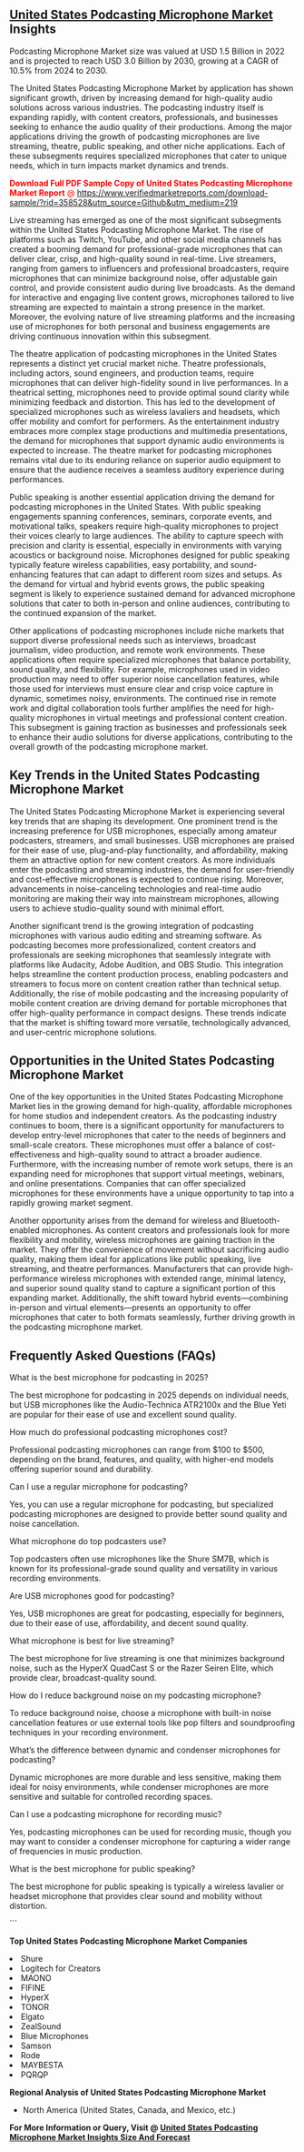 <h2><a href="https://www.verifiedmarketreports.com/download-sample/?rid=358528&amp;utm_source=Github&amp;utm_medium=219" target="_blank">United States Podcasting Microphone Market</a> Insights</h2><p>Podcasting Microphone Market size was valued at USD 1.5 Billion in 2022 and is projected to reach USD 3.0 Billion by 2030, growing at a CAGR of 10.5% from 2024 to 2030.</p><p> <p>The United States Podcasting Microphone Market by application has shown significant growth, driven by increasing demand for high-quality audio solutions across various industries. The podcasting industry itself is expanding rapidly, with content creators, professionals, and businesses seeking to enhance the audio quality of their productions. Among the major applications driving the growth of podcasting microphones are live streaming, theatre, public speaking, and other niche applications. Each of these subsegments requires specialized microphones that cater to unique needs, which in turn impacts market dynamics and trends. <p><span class=""><span style="color: #ff0000;"><strong>Download Full PDF Sample Copy of United States Podcasting Microphone Market Report</strong> @ </span><a href="https://www.verifiedmarketreports.com/download-sample/?rid=358528&amp;utm_source=Github&amp;utm_medium=219" target="_blank">https://www.verifiedmarketreports.com/download-sample/?rid=358528&amp;utm_source=Github&amp;utm_medium=219</a></span></p> <p>Live streaming has emerged as one of the most significant subsegments within the United States Podcasting Microphone Market. The rise of platforms such as Twitch, YouTube, and other social media channels has created a booming demand for professional-grade microphones that can deliver clear, crisp, and high-quality sound in real-time. Live streamers, ranging from gamers to influencers and professional broadcasters, require microphones that can minimize background noise, offer adjustable gain control, and provide consistent audio during live broadcasts. As the demand for interactive and engaging live content grows, microphones tailored to live streaming are expected to maintain a strong presence in the market. Moreover, the evolving nature of live streaming platforms and the increasing use of microphones for both personal and business engagements are driving continuous innovation within this subsegment. <p>The theatre application of podcasting microphones in the United States represents a distinct yet crucial market niche. Theatre professionals, including actors, sound engineers, and production teams, require microphones that can deliver high-fidelity sound in live performances. In a theatrical setting, microphones need to provide optimal sound clarity while minimizing feedback and distortion. This has led to the development of specialized microphones such as wireless lavaliers and headsets, which offer mobility and comfort for performers. As the entertainment industry embraces more complex stage productions and multimedia presentations, the demand for microphones that support dynamic audio environments is expected to increase. The theatre market for podcasting microphones remains vital due to its enduring reliance on superior audio equipment to ensure that the audience receives a seamless auditory experience during performances. <p>Public speaking is another essential application driving the demand for podcasting microphones in the United States. With public speaking engagements spanning conferences, seminars, corporate events, and motivational talks, speakers require high-quality microphones to project their voices clearly to large audiences. The ability to capture speech with precision and clarity is essential, especially in environments with varying acoustics or background noise. Microphones designed for public speaking typically feature wireless capabilities, easy portability, and sound-enhancing features that can adapt to different room sizes and setups. As the demand for virtual and hybrid events grows, the public speaking segment is likely to experience sustained demand for advanced microphone solutions that cater to both in-person and online audiences, contributing to the continued expansion of the market. <p>Other applications of podcasting microphones include niche markets that support diverse professional needs such as interviews, broadcast journalism, video production, and remote work environments. These applications often require specialized microphones that balance portability, sound quality, and flexibility. For example, microphones used in video production may need to offer superior noise cancellation features, while those used for interviews must ensure clear and crisp voice capture in dynamic, sometimes noisy, environments. The continued rise in remote work and digital collaboration tools further amplifies the need for high-quality microphones in virtual meetings and professional content creation. This subsegment is gaining traction as businesses and professionals seek to enhance their audio solutions for diverse applications, contributing to the overall growth of the podcasting microphone market. <h2>Key Trends in the United States Podcasting Microphone Market</h2> <p>The United States Podcasting Microphone Market is experiencing several key trends that are shaping its development. One prominent trend is the increasing preference for USB microphones, especially among amateur podcasters, streamers, and small businesses. USB microphones are praised for their ease of use, plug-and-play functionality, and affordability, making them an attractive option for new content creators. As more individuals enter the podcasting and streaming industries, the demand for user-friendly and cost-effective microphones is expected to continue rising. Moreover, advancements in noise-canceling technologies and real-time audio monitoring are making their way into mainstream microphones, allowing users to achieve studio-quality sound with minimal effort. <p>Another significant trend is the growing integration of podcasting microphones with various audio editing and streaming software. As podcasting becomes more professionalized, content creators and professionals are seeking microphones that seamlessly integrate with platforms like Audacity, Adobe Audition, and OBS Studio. This integration helps streamline the content production process, enabling podcasters and streamers to focus more on content creation rather than technical setup. Additionally, the rise of mobile podcasting and the increasing popularity of mobile content creation are driving demand for portable microphones that offer high-quality performance in compact designs. These trends indicate that the market is shifting toward more versatile, technologically advanced, and user-centric microphone solutions. <h2>Opportunities in the United States Podcasting Microphone Market</h2> <p>One of the key opportunities in the United States Podcasting Microphone Market lies in the growing demand for high-quality, affordable microphones for home studios and independent creators. As the podcasting industry continues to boom, there is a significant opportunity for manufacturers to develop entry-level microphones that cater to the needs of beginners and small-scale creators. These microphones must offer a balance of cost-effectiveness and high-quality sound to attract a broader audience. Furthermore, with the increasing number of remote work setups, there is an expanding need for microphones that support virtual meetings, webinars, and online presentations. Companies that can offer specialized microphones for these environments have a unique opportunity to tap into a rapidly growing market segment. <p>Another opportunity arises from the demand for wireless and Bluetooth-enabled microphones. As content creators and professionals look for more flexibility and mobility, wireless microphones are gaining traction in the market. They offer the convenience of movement without sacrificing audio quality, making them ideal for applications like public speaking, live streaming, and theatre performances. Manufacturers that can provide high-performance wireless microphones with extended range, minimal latency, and superior sound quality stand to capture a significant portion of this expanding market. Additionally, the shift toward hybrid events—combining in-person and virtual elements—presents an opportunity to offer microphones that cater to both formats seamlessly, further driving growth in the podcasting microphone market. <h2>Frequently Asked Questions (FAQs)</h2> <p>What is the best microphone for podcasting in 2025?</p> <p>The best microphone for podcasting in 2025 depends on individual needs, but USB microphones like the Audio-Technica ATR2100x and the Blue Yeti are popular for their ease of use and excellent sound quality.</p> <p>How much do professional podcasting microphones cost?</p> <p>Professional podcasting microphones can range from $100 to $500, depending on the brand, features, and quality, with higher-end models offering superior sound and durability.</p> <p>Can I use a regular microphone for podcasting?</p> <p>Yes, you can use a regular microphone for podcasting, but specialized podcasting microphones are designed to provide better sound quality and noise cancellation.</p> <p>What microphone do top podcasters use?</p> <p>Top podcasters often use microphones like the Shure SM7B, which is known for its professional-grade sound quality and versatility in various recording environments.</p> <p>Are USB microphones good for podcasting?</p> <p>Yes, USB microphones are great for podcasting, especially for beginners, due to their ease of use, affordability, and decent sound quality.</p> <p>What microphone is best for live streaming?</p> <p>The best microphone for live streaming is one that minimizes background noise, such as the HyperX QuadCast S or the Razer Seiren Elite, which provide clear, broadcast-quality sound.</p> <p>How do I reduce background noise on my podcasting microphone?</p> <p>To reduce background noise, choose a microphone with built-in noise cancellation features or use external tools like pop filters and soundproofing techniques in your recording environment.</p> <p>What’s the difference between dynamic and condenser microphones for podcasting?</p> <p>Dynamic microphones are more durable and less sensitive, making them ideal for noisy environments, while condenser microphones are more sensitive and suitable for controlled recording spaces.</p> <p>Can I use a podcasting microphone for recording music?</p> <p>Yes, podcasting microphones can be used for recording music, though you may want to consider a condenser microphone for capturing a wider range of frequencies in music production.</p> <p>What is the best microphone for public speaking?</p> <p>The best microphone for public speaking is typically a wireless lavalier or headset microphone that provides clear sound and mobility without distortion.</p> ```</p><p><strong>Top United States Podcasting Microphone Market Companies</strong></p><div data-test-id=""><p><li>Shure</li><li> Logitech for Creators</li><li> MAONO</li><li> FIFINE</li><li> HyperX</li><li> TONOR</li><li> Elgato</li><li> ZealSound</li><li> Blue Microphones</li><li> Samson</li><li> Rode</li><li> MAYBESTA</li><li> PQRQP</li></p><div><strong>Regional Analysis of&nbsp;United States Podcasting Microphone Market</strong></div><ul><li dir="ltr"><p dir="ltr">North America&nbsp;(United States, Canada, and Mexico, etc.)</p></li></ul><p><strong>For More Information or Query, Visit @&nbsp;</strong><strong><a href="https://www.verifiedmarketreports.com/product/podcasting-microphone-market/?utm_source=Github&amp;utm_medium=219" target="_blank">United States Podcasting Microphone Market Insights Size And Forecast</a></strong></p></div>
